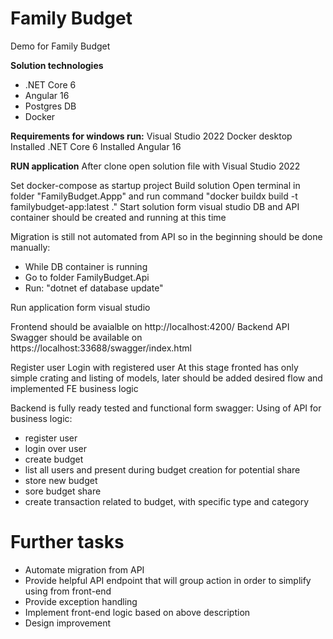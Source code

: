 # Family Budget
Demo for Family Budget

**Solution technologies**
- .NET Core 6
- Angular 16
- Postgres DB
- Docker

**Requirements for windows run:**
Visual Studio 2022
Docker desktop
Installed .NET Core 6
Installed Angular 16

**RUN application**
After clone open solution file with Visual Studio 2022

Set docker-compose as startup project
Build solution
Open terminal in folder "FamilyBudget.Appp" and run command "docker buildx build -t familybudget-app:latest ."
Start solution form visual studio
DB and API container should be created and running at this time

Migration is still not automated from API so in the beginning should be done manually:
 - While DB container is running
 - Go to folder FamilyBudget.Api
 - Run: "dotnet ef database update"
 
 Run application form visual studio
 

Frontend should be avaialble on http://localhost:4200/
Backend API Swagger should be available on https://localhost:33688/swagger/index.html

 Register user
 Login with registered user
 At this stage fronted has only simple crating and listing of models, later should be added desired flow and implemented FE business logic
 
  Backend is fully ready tested and functional form swagger:
 Using of API for business logic:
 - register user
 - login over user
 - create budget
  - list all users and present during budget creation for potential share
  - store new budget
  - sore budget share
 - create transaction related to budget, with specific type and category


# Further tasks
- Automate migration from API
- Provide helpful API endpoint that will group action in order to simplify using from front-end
- Provide exception handling
- Implement front-end logic based on above description
- Design improvement
